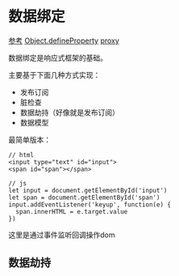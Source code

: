 # 数据绑定

[参考](https://juejin.im/post/5acd0c8a6fb9a028da7cdfaf#comment)
[Object.defineProperty](https://developer.mozilla.org/zh-CN/docs/Web/JavaScript/Reference/Global_Objects/Object/defineProperty)
[proxy](https://developer.mozilla.org/zh-CN/docs/Web/JavaScript/Reference/Global_Objects/Proxy)

数据绑定是响应式框架的基础。

主要基于下面几种方式实现：
- 发布订阅
- 脏检查 
- 数据劫持（好像就是发布订阅）
- 数据模型


最简单版本：
```
// html
<input type="text" id="input">
<span id="span"></span>

// js
let input = document.getElementById('input')
let span = document.getElementById('span')
input.addEventListener('keyup', function(e) {
  span.innerHTML = e.target.value
})
```

这里是通过事件监听回调操作dom

## 数据劫持

